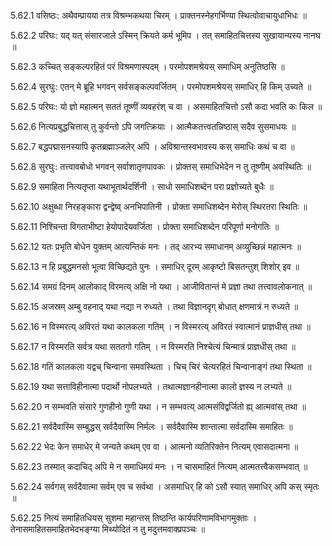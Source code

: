 5.62.1
वसिष्ठः:
अथैवम्प्रायया तत्र विश्रम्भकथया चिरम् ।
प्राक्तनस्नेहगर्भिण्या स्थित्वोवाचायुधाभिधः ॥


5.62.2
परिघः:
यद् यत् संसारजाले ऽस्मिन् क्रियते कर्म भूमिप ।
तत् समाहितचित्तस्य सुखायान्यस्य नानघ ॥


5.62.3
कच्चित् सङ्कल्परहितं परं विश्रमणास्पदम् ।
परमोपशमश्रेयस् समाधिम् अनुतिष्ठसि ॥


5.62.4
सुरघुः:
एतन् मे ब्रूहि भगवन् सर्वसङ्कल्पवर्जितम् ।
परमोपशमश्रेयस् समाधिर् हि किम् उच्यते ॥


5.62.5
परिघः:
यो ज्ञो महात्मन् सततं तूष्णीं व्यवहरंश् च वा ।
असमाहितचित्तो ऽसौ कदा भवति कः किल ॥


5.62.6
नित्यप्रबुद्धचित्तास् तु कुर्वन्तो ऽपि जगत्क्रियाः ।
आत्मैकतत्त्वतन्निष्ठास् सदैव सुसमाधयः ॥


5.62.7
बद्धपद्मासनस्यापि कृतब्रह्माञ्जलेर् अपि ।
अविश्रान्तस्वभावस्य कस् समाधिः कथं च वा ॥


5.62.8
सुरघुः:
तत्त्वावबोधो भगवन् सर्वाशातृणपावकः ।
प्रोक्तस् समाधिभेदेन न तु तूष्णीम् अवस्थितिः ॥


5.62.9
समाहिता नित्यतृप्ता यथाभूतार्थदर्शिनी ।
साधो समाधिशब्देन परा प्रज्ञोच्यते बुधैः ॥


5.62.10
अक्षुब्धा निरहङ्कारा द्वन्द्वेष्व् अनभिपातिनी ।
प्रोक्ता समाधिशब्देन मेरोस् स्थिरतरा स्थितिः ॥


5.62.11
निश्चिन्ता विगताभीष्टा हेयोपादेयवर्जिता ।
प्रोक्ता समाधिशब्देन परिपूर्णा मनोगतिः ॥


5.62.12
यतः प्रभृति बोधेन युक्तम् आत्यन्तिकं मनः ।
तद् आरभ्य समाधानम् अव्युच्छिन्नं महात्मनः ॥


5.62.13
न हि प्रबुद्धमनसो भूत्वा विच्छिद्यते पुनः ।
समाधिर् दूरम् आकृष्टो बिसतन्तुश् शिशोर् इव ॥


5.62.14
समग्रं दिनम् आलोकाद् विरमत्य् अक्षि नो यथा ।
आजीवितान्तं मे प्रज्ञा तथा तत्त्वावलोकनात् ॥


5.62.15
अजस्रम् अम्बु वहनाद् यथा नद्या न रुध्यते ।
तथा विज्ञानदृग् बोधात् क्षणमात्रं न रुध्यते ॥


5.62.16
न विस्मरत्य् अविरतं यथा कालकला गतिम् ।
न विस्मरत्य् अविरतं स्वात्मानं प्राज्ञधीस् तथा ॥


5.62.17
न विस्मरति सर्वत्र यथा सततगो गतिम् ।
न विस्मरति निश्चेत्यं चिन्मात्रं प्राज्ञधीस् तथा ॥


5.62.18
गतिं कालकला यद्वच् चिन्वाना समवस्थिता ।
चिच् चिरं चेत्यरहितं चिन्वानाङ्गं तथा स्थिता ॥


5.62.19
यथा सत्ताविहीनात्मा पदार्थो नोपलभ्यते ।
तथात्मज्ञानहीनात्मा कालो ज्ञस्य न लभ्यते ॥


5.62.20
न सम्भवति संसारे गुणहीनो गुणी यथा ।
न सम्भवत्य् आत्मसंविद्वर्जितो ह्य् आत्मवांस् तथा ॥


5.62.21
सर्वदैवास्मि सम्बुद्धस् सर्वदैवास्मि निर्मलः ।
सर्वदैवास्मि शान्तात्मा सर्वदास्मि समाहितः ॥


5.62.22
भेदः केन समाधेर् मे जन्यते कथम् एव वा ।
आत्मनो व्यतिरिक्तेन नित्यम् एवासदात्मना ॥


5.62.23
तस्मात् कदाचिद् अपि मे न समाधिमयं मनः ।
न चासमाहितं नित्यम् आत्मतत्त्वैकसम्भवात् ॥


5.62.24
सर्वगस् सर्वदैवात्मा सर्वम् एव च सर्वथा ।
असमाधिर् हि को ऽसौ स्यात् समाधिर् अपि कस् स्मृतः ॥


5.62.25
नित्यं समाहितधियस् सुशमा महान्तस् तिष्ठन्ति कार्यपरिणामविभागमुक्ताः ।
तेनासमाहितसमाहितभेदभङ्ग्या मिथ्योदितं न तु मदुत्तमवाक्प्रपञ्चः ॥

